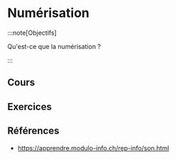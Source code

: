 # Numérisation

:::note[Objectifs]

Qu'est-ce que la numérisation ?

:::

## Cours

<Reaveal name="1m-repr-numerisation" />

## Exercices

## Références

- https://apprendre.modulo-info.ch/rep-info/son.html
